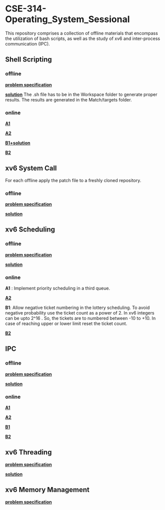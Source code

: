 # CSE-314-Operating_System_Sessional
This repository comprises a collection of offline materials that encompass the utilization of bash scripts, as well as the study of xv6 and inter-process communication (IPC).

## Shell Scripting
### offline
[**problem specification**](https://github.com/MubasshiraMusarrat/CSE-314-Operating_System_Sessional/blob/main/Shell_Scripting/offline/CSE%20314%20Jan%202023%20-%20Shell%20Scripting%20Assignment.pdf)

[**solution**](https://github.com/MubasshiraMusarrat/CSE-314-Operating_System_Sessional/tree/main/Shell_Scripting/offline/Shell-Scripting-Assignment-Files) The .sh file has to be in the Workspace folder to generate proper results. The results are generated in the Match/targets folder.

### online
[**A1**](https://github.com/MubasshiraMusarrat/CSE-314-Operating_System_Sessional/tree/main/Shell_Scripting/online/A1)

[**A2**](https://github.com/MubasshiraMusarrat/CSE-314-Operating_System_Sessional/tree/main/Shell_Scripting/online/A2)

[**B1+solution**](https://github.com/MubasshiraMusarrat/CSE-314-Operating_System_Sessional/tree/main/Shell_Scripting/online/B1)

[**B2**](https://github.com/MubasshiraMusarrat/CSE-314-Operating_System_Sessional/tree/main/Shell_Scripting/online/B2)

## xv6 System Call
For each offline apply the patch file to a freshly cloned repository.

### offline
[**problem specification**](https://github.com/MubasshiraMusarrat/CSE-314-Operating_System_Sessional/blob/main/xv6_System_Call/Offline-2-spec.pdf)

[**solution**](https://github.com/MubasshiraMusarrat/CSE-314-Operating_System_Sessional/blob/main/xv6_System_Call/1905088.patch) 

## xv6 Scheduling
### offline
[**problem specification**](https://github.com/MubasshiraMusarrat/CSE-314-Operating_System_Sessional/blob/main/xv6_Scheduling/offline/_CSE-314--assignment-03.pdf)

[**solution**](https://github.com/MubasshiraMusarrat/CSE-314-Operating_System_Sessional/blob/main/xv6_Scheduling/offline/1905088.patch)

### online
**A1** : Implement priority scheduling in a third queue.

[**A2**](https://github.com/MubasshiraMusarrat/CSE-314-Operating_System_Sessional/blob/main/xv6_Scheduling/online/CSE-314-scheduling-online-A2.pdf)

**B1**: Allow negative ticket numbering in the lottery scheduling. To avoid negative probability use the ticket count as a power of 2. In xv6 integers can be upto 2^16 . So, the tickets are to numbered between -10 to +10. In case of reaching upper or lower limit reset the ticket count. 

[**B2**](https://github.com/MubasshiraMusarrat/CSE-314-Operating_System_Sessional/blob/main/xv6_Scheduling/online/CSE-314-scheduling-online-B2.pdf)

## IPC
### offline
[**problem specification**](https://github.com/MubasshiraMusarrat/CSE-314-Operating_System_Sessional/blob/main/IPC/offline/IPC%20Offline.pdf)

[**solution**](https://github.com/MubasshiraMusarrat/CSE-314-Operating_System_Sessional/blob/main/IPC/offline/1905088.cpp)

### online
[**A1**](https://github.com/MubasshiraMusarrat/CSE-314-Operating_System_Sessional/blob/main/IPC/online/IPC%20Online_%20A1.pdf)

[**A2**](https://github.com/MubasshiraMusarrat/CSE-314-Operating_System_Sessional/blob/main/IPC/online/IPC%20Online_A2.jpg)

[**B1**](https://github.com/MubasshiraMusarrat/CSE-314-Operating_System_Sessional/blob/main/IPC/online/IPC%20Online_B1.pdf)

[**B2**](https://github.com/MubasshiraMusarrat/CSE-314-Operating_System_Sessional/blob/main/IPC/online/IPC%20Online_B2.jpg)

## xv6 Threading
[**problem specification**](https://github.com/vodro/January2023/blob/main/CSE314/threading/threading_specification.md)

[**solution**](https://github.com/MubasshiraMusarrat/CSE-314-Operating_System_Sessional/blob/main/xv6_Threading/1905088.patch)


## xv6 Memory Management
[**problem specification**](https://github.com/MubasshiraMusarrat/CSE-314-Operating_System_Sessional/blob/main/xv6_Memory_Management/Offline%206_%20xv6%20Memory%20Management.pdf)